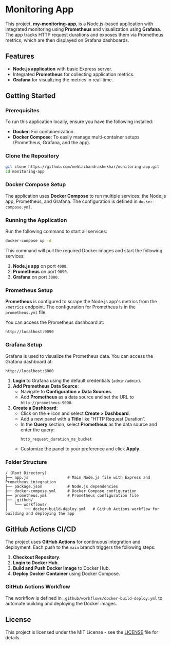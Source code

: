 # Monitoring App

This project, **my-monitoring-app**, is a Node.js-based application with integrated monitoring using **Prometheus** and visualization using **Grafana**. The app tracks HTTP request durations and exposes them via Prometheus metrics, which are then displayed on Grafana dashboards.

## Features
- **Node.js application** with basic Express server.
- Integrated **Prometheus** for collecting application metrics.
- **Grafana** for visualizing the metrics in real-time.

## Getting Started

### Prerequisites
To run this application locally, ensure you have the following installed:
- **Docker**: For containerization.
- **Docker Compose**: To easily manage multi-container setups (Prometheus, Grafana, and the app).

### Clone the Repository
```bash
git clone https://github.com/mehtachandrashekhar/monitoring-app.git
cd monitoring-app
```

### Docker Compose Setup
The application uses **Docker Compose** to run multiple services: the Node.js app, Prometheus, and Grafana. The configuration is defined in `docker-compose.yml`.

### Running the Application
Run the following command to start all services:
```bash
docker-compose up -d
```
This command will pull the required Docker images and start the following services:
1. **Node.js app** on port `4000`.
2. **Prometheus** on port `9090`.
3. **Grafana** on port `3000`.

### Prometheus Setup

**Prometheus** is configured to scrape the Node.js app's metrics from the `/metrics` endpoint. The configuration for Prometheus is in the `prometheus.yml` file.

You can access the Prometheus dashboard at:
```
http://localhost:9090
```

### Grafana Setup

Grafana is used to visualize the Prometheus data. You can access the Grafana dashboard at:
```
http://localhost:3000
```
1. **Login** to Grafana using the default credentials (`admin/admin`).
2. **Add Prometheus Data Source**:
   - Navigate to **Configuration > Data Sources**.
   - Add **Prometheus** as a data source and set the URL to `http://prometheus:9090`.
3. **Create a Dashboard**:
   - Click on the **+** icon and select **Create > Dashboard**.
   - Add a new panel with a **Title** like “HTTP Request Duration”.
   - In the **Query** section, select **Prometheus** as the data source and enter the query:
     ```bash
     http_request_duration_ms_bucket
     ```
   - Customize the panel to your preference and click **Apply**.

### Folder Structure

```
/ (Root Directory)
├── app.js                 # Main Node.js file with Express and Prometheus integration
├── package.json           # Node.js dependencies
├── docker-compose.yml     # Docker Compose configuration
├── prometheus.yml         # Prometheus configuration file
├── .github/
│   └── workflows/
│       └── docker-build-deploy.yml   # GitHub Actions workflow for building and deploying the app
```

## GitHub Actions CI/CD

The project uses **GitHub Actions** for continuous integration and deployment. Each push to the `main` branch triggers the following steps:
1. **Checkout Repository**.
2. **Login to Docker Hub**.
3. **Build and Push Docker Image** to Docker Hub.
4. **Deploy Docker Container** using Docker Compose.

### GitHub Actions Workflow

The workflow is defined in `.github/workflows/docker-build-deploy.yml` to automate building and deploying the Docker images.

## License
This project is licensed under the MIT License - see the [LICENSE](LICENSE) file for details.

